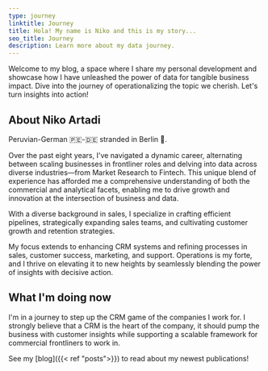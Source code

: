 ```yaml
---
type: journey
linktitle: Journey
title: Hola! My name is Niko and this is my story...
seo_title: Journey
description: Learn more about my data journey.
---
```

Welcome to my blog, a space where I share my personal development and showcase how I have unleashed the power of data for tangible business impact. Dive into the journey of operationalizing the topic we cherish. Let's turn insights into action!

## About Niko Artadi

Peruvian-German 🇵🇪-🇩🇪 stranded in Berlin 🐻.

Over the past eight years, I've navigated a dynamic career, alternating between scaling businesses in frontliner roles and delving into data across diverse industries—from Market Research to Fintech. This unique blend of experience has afforded me a comprehensive understanding of both the commercial and analytical facets, enabling me to drive growth and innovation at the intersection of business and data.

With a diverse background in sales, I specialize in crafting efficient pipelines, strategically expanding sales teams, and cultivating customer growth and retention strategies.

My focus extends to enhancing CRM systems and refining processes in sales, customer success, marketing, and support. Operations is my forte, and I thrive on elevating it to new heights by seamlessly blending the power of insights with decisive action.

## What I'm doing now

I'm in a journey to step up the CRM game of the companies I work for. I strongly believe that a CRM is the heart of the company, it should pump the business with customer insights while supporting a scalable framework for commercial frontliners to work in.

See my [blog]({{< ref "posts">}}) to read about my newest publications!
